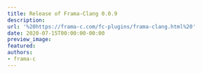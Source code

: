 ```yaml
---
title: Release of Frama-Clang 0.0.9
description:
url: '%20https://frama-c.com/fc-plugins/frama-clang.html%20'
date: 2020-07-15T00:00:00-00:00
preview_image:
featured:
authors:
- frama-c
---
```



